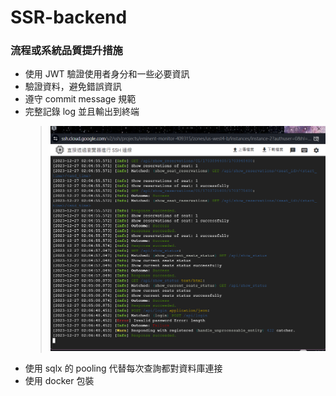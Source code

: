 # SSR-backend

### 流程或系統品質提升措施

- 使用 JWT 驗證使用者身分和一些必要資訊
- 驗證資料，避免錯誤資訊
- 遵守 commit message 規範
- 完整記錄 log 並且輸出到終端
    > <img src="./log.png" height="360px" width="480px" />
- 使用 sqlx 的 pooling 代替每次查詢都對資料庫連接
- 使用 docker 包裝
